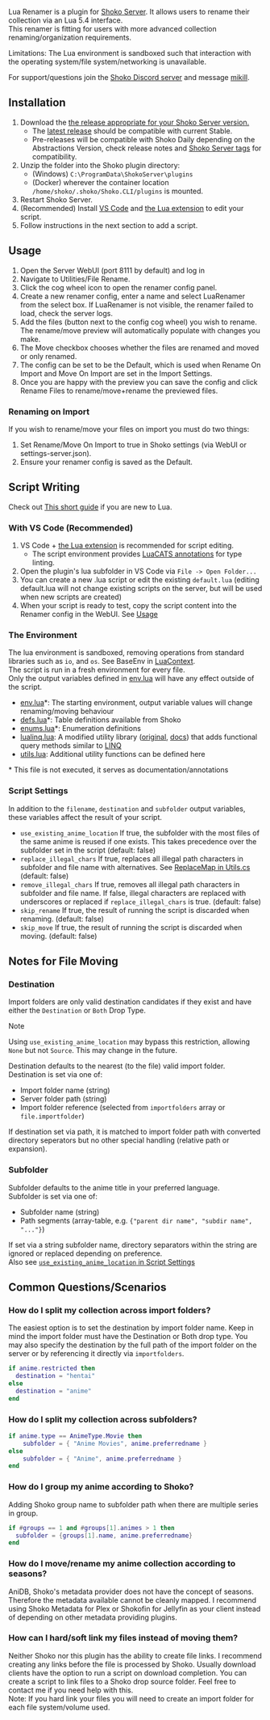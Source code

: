 Lua Renamer is a plugin for [Shoko Server](https://github.com/ShokoAnime/ShokoServer). It allows users to rename their collection via an Lua 5.4 interface.  
This renamer is fitting for users with more advanced collection renaming/organization requirements.

Limitations: The Lua environment is sandboxed such that interaction with the operating system/file system/networking is unavailable.

For support/questions join the [Shoko Discord server](https://discord.gg/shokoanime) and message [mikill](discord://-/users/116043375433482241).

## Installation

1. Download the [the release appropriate for your Shoko Server version.](https://github.com/Mik1ll/LuaRenamer/releases)
    * The [latest release](https://github.com/Mik1ll/LuaRenamer/releases/latest) should be compatible with current Stable.
    * Pre-releases will be compatible with Shoko Daily depending on the Abstractions Version, check release notes and [Shoko Server tags](https://github.com/ShokoAnime/ShokoServer/tags) for compatibility.
2. Unzip the folder into the Shoko plugin directory:
    * (Windows) `C:\ProgramData\ShokoServer\plugins`
    * (Docker) wherever the container location `/home/shoko/.shoko/Shoko.CLI/plugins` is mounted.
3. Restart Shoko Server.
4. (Recommended) Install [VS Code](https://code.visualstudio.com/download) and [the Lua extension](https://marketplace.visualstudio.com/items?itemName=sumneko.lua) to edit your script.
5. Follow instructions in the next section to add a script.

## Usage

1. Open the Server WebUI (port 8111 by default) and log in
2. Navigate to Utilities/File Rename.
3. Click the cog wheel icon to open the renamer config panel.
4. Create a new renamer config, enter a name and select LuaRenamer from the select box. If LuaRenamer is not visible, the renamer failed to load, check the server logs.
5. Add the files (button next to the config cog wheel) you wish to rename. The rename/move preview will automatically populate with changes you make.
6. The Move checkbox chooses whether the files are renamed and moved or only renamed.
7. The config can be set to be the Default, which is used when Rename On Import and Move On Import are set in the Import Settings. 
8. Once you are happy with the preview you can save the config and click Rename Files to rename/move+rename the previewed files.

### Renaming on Import

If you wish to rename/move your files on import you must do two things:

1. Set Rename/Move On Import to true in Shoko settings (via WebUI or settings-server.json).
2. Ensure your renamer config is saved as the Default.

## Script Writing

Check out [This short guide](https://learnxinyminutes.com/docs/lua/) if you are new to Lua.  

### With VS Code (Recommended)

1. VS Code + [the Lua extension](https://marketplace.visualstudio.com/items?itemName=sumneko.lua) is recommended for script editing.
    * The script environment provides [LuaCATS annotations](https://luals.github.io/wiki/annotations/) for type linting.
2. Open the plugin's lua subfolder in VS Code via `File -> Open Folder...`
3. You can create a new .lua script or edit the existing `default.lua` (editing default.lua will not change existing scripts on the server, but will be used when new scripts are created)
4. When your script is ready to test, copy the script content into the Renamer config in the WebUI. See [Usage](#Usage)

### The Environment

The lua environment is sandboxed, removing operations from standard libraries such as `io`, and `os`. See BaseEnv in [LuaContext](./LuaRenamer/LuaContext.cs).  
The script is run in a fresh environment for every file.  
Only the output variables defined in [env.lua](./LuaRenamer/lua/env.lua) will have any effect outside of the script.

* [env.lua](./LuaRenamer/lua/env.lua)*: The starting environment, output variable values will change renaming/moving behaviour
* [defs.lua](./LuaRenamer/lua/defs.lua)*: Table definitions available from Shoko
* [enums.lua](./LuaRenamer/lua/enums.lua)*: Enumeration definitions
* [lualinq.lua](./LuaRenamer/lua/lualinq.lua): A modified utility library ([original](https://github.com/xanathar/lualinq), [docs](./LuaRenamer/lua/LuaLinq.pdf)) that adds functional query methods similar to [LINQ](https://learn.microsoft.com/en-us/dotnet/csharp/linq/)
* [utils.lua](./LuaRenamer/lua/utils.lua): Additional utility functions can be defined here

&ast; This file is not executed, it serves as documentation/annotations

### Script Settings

In addition to the `filename`, `destination` and `subfolder` output variables, these variables affect the result of your script.

* `use_existing_anime_location` If true, the subfolder with the most files of the same anime is reused if one exists. This takes precedence over the subfolder set in the script (default: false)
* `replace_illegal_chars` If true, replaces all illegal path characters in subfolder and file name with alternatives. See [ReplaceMap in Utils.cs](./LuaRenamer/Utils.cs) (default: false)
* `remove_illegal_chars` If true, removes all illegal path characters in subfolder and file name. If false, illegal characters are replaced with underscores or replaced if `replace_illegal_chars` is true. (default: false)
* `skip_rename` If true, the result of running the script is discarded when renaming. (default: false)
* `skip_move` If true, the result of running the script is discarded when moving. (default: false)

## Notes for File Moving

### Destination

<wbr/>Import folders are only valid destination candidates if they exist and have either the `Destination` or `Both` Drop Type.  
> [!NOTE]
> Using `use_existing_anime_location` may bypass this restriction, allowing `None` but not `Source`. This may change in the future.

Destination defaults to the nearest (to the file) valid import folder.  
Destination is set via one of:

* <wbr/>Import folder name (string)
* Server folder path (string)
* <wbr/>Import folder reference (selected from `importfolders` array or `file.importfolder`)

If destination set via path, it is matched to import folder path with converted directory seperators but no other special handling (relative path or expansion).

### Subfolder

Subfolder defaults to the anime title in your preferred language.  
Subfolder is set via one of:

* Subfolder name (string)
* Path segments (array-table, e.g. `{"parent dir name", "subdir name", "..."}`)

If set via a string subfolder name, directory separators within the string are ignored or replaced depending on preference.  
Also see [`use_existing_anime_location` in Script Settings](#Script-Settings)

## Common Questions/Scenarios

### How do I split my collection across import folders?

The easiest option is to set the destination by import folder name. Keep in mind the import folder must have the Destination or Both drop type. You may also specify the destination by the full path of the import folder on the server or by referencing it directly via `importfolders`.

```lua
if anime.restricted then
  destination = "hentai"
else
  destination = "anime"
end
```

### How do I split my collection across subfolders?

```lua
if anime.type == AnimeType.Movie then
    subfolder = { "Anime Movies", anime.preferredname }
else
    subfolder = { "Anime", anime.preferredname }
end
```

### How do I group my anime according to Shoko?

Adding Shoko group name to subfolder path when there are multiple series in group.

```lua
if #groups == 1 and #groups[1].animes > 1 then
  subfolder = {groups[1].name, anime.preferredname}
end
```

### How do I move/rename my anime collection according to seasons?

AniDB, Shoko's metadata provider does not have the concept of seasons. Therefore the metadata available cannot be cleanly mapped. I recommend using Shoko Metadata for Plex or Shokofin for Jellyfin as your client instead of depending on other metadata providing plugins.

### How can I hard/soft link my files instead of moving them?

Neither Shoko nor this plugin has the ability to create file links. I recommend creating any links before the file is processed by Shoko. Usually download clients have the option to run a script on download completion. You can create a script to link files to a Shoko drop source folder. Feel free to contact me if you need help with this.  
Note: If you hard link your files you will need to create an import folder for each file system/volume used.

